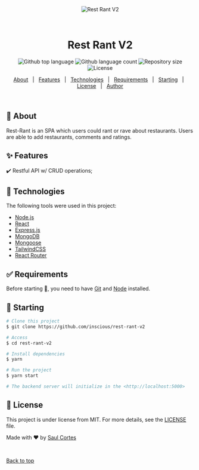 <div align="center" id="top"> 
  <img src="./.github/app.gif" alt="Rest Rant V2" />

&#xa0;

  <!-- <a href="https://restrantv2.netlify.app">Demo</a> -->
</div>

<h1 align="center">Rest Rant V2</h1>

<p align="center">
  <img alt="Github top language" src="https://img.shields.io/github/languages/top/inscious/rest-rant-v2?color=56BEB8">

  <img alt="Github language count" src="https://img.shields.io/github/languages/count/inscious/rest-rant-v2?color=56BEB8">

  <img alt="Repository size" src="https://img.shields.io/github/repo-size/inscious/rest-rant-v2?color=56BEB8">

  <img alt="License" src="https://img.shields.io/github/license/inscious/rest-rant-v2?color=56BEB8">

  <!-- <img alt="Github issues" src="https://img.shields.io/github/issues/inscious/rest-rant-v2?color=56BEB8" /> -->

  <!-- <img alt="Github forks" src="https://img.shields.io/github/forks/inscious/rest-rant-v2?color=56BEB8" /> -->

  <!-- <img alt="Github stars" src="https://img.shields.io/github/stars/inscious/rest-rant-v2?color=56BEB8" /> -->
</p>

<!-- Status -->

<!-- <h4 align="center">
	🚧  Rest Rant V2 🚀 Under construction...  🚧
</h4>

<hr> -->

<p align="center">
  <a href="#dart-about">About</a> &#xa0; | &#xa0; 
  <a href="#sparkles-features">Features</a> &#xa0; | &#xa0;
  <a href="#rocket-technologies">Technologies</a> &#xa0; | &#xa0;
  <a href="#white_check_mark-requirements">Requirements</a> &#xa0; | &#xa0;
  <a href="#checkered_flag-starting">Starting</a> &#xa0; | &#xa0;
  <a href="#memo-license">License</a> &#xa0; | &#xa0;
  <a href="https://github.com/inscious" target="_blank">Author</a>
</p>

<br>

## :dart: About

Rest-Rant is an SPA which users could rant or rave about restaurants. Users are able to add restaurants, comments and ratings.

## :sparkles: Features

:heavy_check_mark: Restful API w/ CRUD operations;

## :rocket: Technologies

The following tools were used in this project:

-   [Node.js](https://nodejs.org/en/)
-   [React](https://pt-br.reactjs.org/)
-   [Express.js](https://expressjs.com/)
-   [MongoDB](https://www.mongodb.com/)
-   [Mongoose](https://mongoosejs.com/)
-   [TailwindCSS](https://tailwindcss.com/)
-   [React Router](https://reactrouter.com/)

## :white_check_mark: Requirements

Before starting :checkered_flag:, you need to have [Git](https://git-scm.com) and [Node](https://nodejs.org/en/) installed.

## :checkered_flag: Starting

```bash
# Clone this project
$ git clone https://github.com/inscious/rest-rant-v2

# Access
$ cd rest-rant-v2

# Install dependencies
$ yarn

# Run the project
$ yarn start

# The backend server will initialize in the <http://localhost:5000>
```

## :memo: License

This project is under license from MIT. For more details, see the [LICENSE](LICENSE.md) file.

Made with :heart: by <a href="https://github.com/inscious" target="_blank">Saul Cortes</a>

&#xa0;

<a href="#top">Back to top</a>
